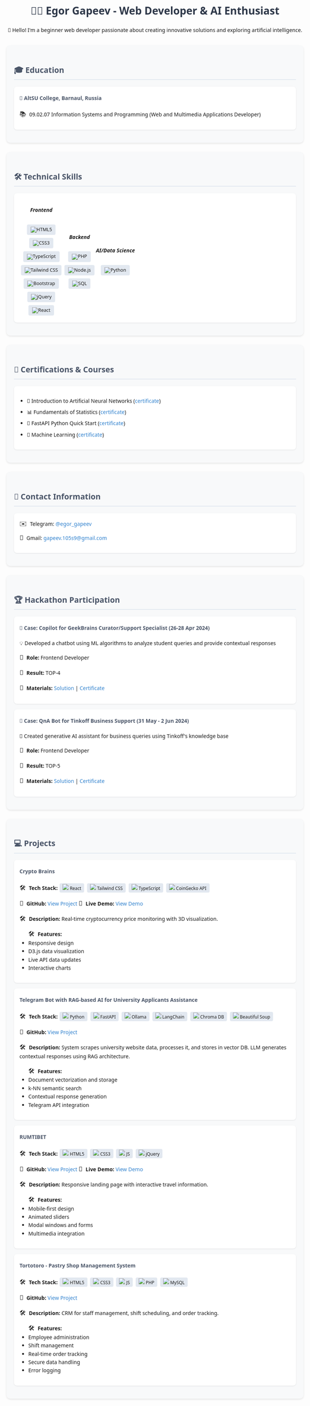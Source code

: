 <!DOCTYPE html>
<html lang="en">
<head>
    <meta charset="UTF-8">
    <meta name="viewport" content="width=device-width, initial-scale=1.0">
    <style>
        .tech-icon {
            display: inline-flex;
            align-items: center;
            background: #e2e8f0;
            border-radius: 4px;
            padding: 4px 10px;
            margin: 4px;
            font-size: 0.9em;
        }
        .tech-icon::before {
            margin-right: 6px;
        }
    </style>
</head>
<body style="font-family: 'Segoe UI', Tahoma, Geneva, Verdana, sans-serif; line-height: 1.6; max-width: 800px; margin: 0 auto; padding: 20px;">
    <div style="text-align: center; margin-bottom: 30px;">
        <h1 style="color: #2d3748;">👨‍💻 Egor Gapeev - Web Developer & AI Enthusiast</h1>
        <p>🎯 Hello! I'm a beginner web developer passionate about creating innovative solutions and exploring artificial intelligence.</p>
    </div>
    <div style="background: #f8f9fa; border-radius: 10px; padding: 20px; margin-bottom: 25px; box-shadow: 0 2px 5px rgba(0,0,0,0.1);">
        <h2 style="color: #4a5568; border-bottom: 2px solid #e2e8f0; padding-bottom: 8px;">🎓 Education</h2>
        <div style="background: white; border-radius: 8px; padding: 15px; margin: 15px 0; box-shadow: 0 1px 3px rgba(0,0,0,0.1);">
            <h4 style="color: #4a5568; margin-top: 5px;">🏫 AltSU College, Barnaul, Russia</h4>
            <p><span style="font-size: 1.2em; margin-right: 5px;">📚</span> 09.02.07 Information Systems and Programming (Web and Multimedia Applications Developer)</p>
        </div>
    </div>
    <div style="background: #f8f9fa; border-radius: 10px; padding: 20px; margin-bottom: 25px; box-shadow: 0 2px 5px rgba(0,0,0,0.1);">
        <h2 style="color: #4a5568; border-bottom: 2px solid #e2e8f0; padding-bottom: 8px;">🛠️ Technical Skills</h2>
        <div style="background: white; border-radius: 8px; padding: 15px; margin: 15px 0; box-shadow: 0 1px 3px rgba(0,0,0,0.1); display: flex; flex-wrap: wrap; flex-direction: row;">
            <div style="display: flex; flex-wrap: wrap; flex-direction: column; align-items: center; justify-content: center;">
                <h5>Frontend</h5>
                <div class="tech-icon"><img src="./assets/icons/HTML5.png" /> HTML5</div>
                <div class="tech-icon"><img src="./assets/icons/CSS3.png" /> CSS3</div>
                <div class="tech-icon"><img src="./assets/icons/ts.png" /> TypeScript</div>
                <div class="tech-icon"><img src="./assets/icons/tailwind.png" /> Tailwind CSS</div>
                <div class="tech-icon"><img src="./assets/icons/bootstrap.png" /> Bootstrap</div>
                <div class="tech-icon"><img src="./assets/icons/jquery.png" /> jQuery</div>
                <div class="tech-icon"><img src="./assets/icons/react.png" /> React</div>
            </div>
            <div style="display: flex; flex-wrap: wrap; flex-direction: column; align-items: center; justify-content: center;">
                <h5>Backend</h5>
                <div class="tech-icon"><img src="./assets/icons/php.png" /> PHP</div>
                <div class="tech-icon"><img src="./assets/icons/node.png" /> Node.js</div>
                <div class="tech-icon"><img src="./assets/icons/sql.png" /> SQL</div>
            </div>
            <div style="display: flex; flex-wrap: wrap; flex-direction: column; align-items: center; justify-content: center;">
                <h5>AI/Data Science</h5>
                <div class="tech-icon"><img src="./assets/icons/py.png" /> Python</div>
            </div>
        </div>
    </div>
    <div style="background: #f8f9fa; border-radius: 10px; padding: 20px; margin-bottom: 25px; box-shadow: 0 2px 5px rgba(0,0,0,0.1);">
        <h2 style="color: #4a5568; border-bottom: 2px solid #e2e8f0; padding-bottom: 8px;">📜 Certifications & Courses</h2>
        <div style="background: white; border-radius: 8px; padding: 15px; margin: 15px 0; box-shadow: 0 1px 3px rgba(0,0,0,0.1);">
            <ul style="padding-left: 20px;">
                <li style="margin-bottom: 8px;">🎯 Introduction to Artificial Neural Networks (<a style="color: #3182ce; text-decoration: none;" href='assets/stepik/stepik_1.pdf'>certificate</a>)</li>
                <li style="margin-bottom: 8px;">📊 Fundamentals of Statistics (<a style="color: #3182ce; text-decoration: none;" href='assets/stepik/stepik_2.pdf'>certificate</a>)</li>
                <li style="margin-bottom: 8px;">🐍 FastAPI Python Quick Start (<a style="color: #3182ce; text-decoration: none;" href='assets/stepik/stepik_3.pdf'>certificate</a>)</li>
                <li style="margin-bottom: 8px;">🤖 Machine Learning (<a style="color: #3182ce; text-decoration: none;" href='assets/stepik/stepik_4.pdf'>certificate</a>)</li>
            </ul>
        </div>
    </div>
    <div style="background: #f8f9fa; border-radius: 10px; padding: 20px; margin-bottom: 25px; box-shadow: 0 2px 5px rgba(0,0,0,0.1);">
        <h2 style="color: #4a5568; border-bottom: 2px solid #e2e8f0; padding-bottom: 8px;">📱 Contact Information</h2>
        <div style="background: white; border-radius: 8px; padding: 15px; margin: 15px 0; box-shadow: 0 1px 3px rgba(0,0,0,0.1);">
            <div style="margin-bottom: 12px;">
                <span style="font-size: 1.2em; margin-right: 5px;">✉️</span> Telegram: 
                <a style="color: #3182ce; text-decoration: none;" href='https://t.me/egor_gapeev'>@egor_gapeev</a>
            </div>
            <div style="margin-bottom: 12px;">
                <span style="font-size: 1.2em; margin-right: 5px;">📧</span> Gmail: 
                <a style="color: #3182ce; text-decoration: none;" href='mailto:gapeev.105s9@gmail.com'>gapeev.105s9@gmail.com</a>
            </div>
        </div>
    </div>
    <div style="background: #f8f9fa; border-radius: 10px; padding: 20px; margin-bottom: 25px; box-shadow: 0 2px 5px rgba(0,0,0,0.1);">
        <h2 style="color: #4a5568; border-bottom: 2px solid #e2e8f0; padding-bottom: 8px;">🏆 Hackathon Participation</h2>
        <div style="background: white; border-radius: 8px; padding: 15px; margin: 15px 0; box-shadow: 0 1px 3px rgba(0,0,0,0.1);">
            <h4 style="color: #4a5568; margin-top: 5px;">🚀 Case: Copilot for GeekBrains Curator/Support Specialist (26-28 Apr 2024)</h4>
            <p>💡 Developed a chatbot using ML algorithms to analyze student queries and provide contextual responses</p>
            <p><span style="font-size: 1.2em; margin-right: 5px;">👥</span> <strong>Role:</strong> Frontend Developer</p>
            <p><span style="font-size: 1.2em; margin-right: 5px;">🏅</span> <strong>Result:</strong> TOP-4</p>
            <p><span style="font-size: 1.2em; margin-right: 5px;">🔗</span> <strong>Materials:</strong> 
                <a style="color: #3182ce; text-decoration: none;" href='https://github.com/VladDyshlyuk/geekbrains-second-pilot-awildsheepchase'>Solution</a> | 
                <a style="color: #3182ce; text-decoration: none;" href='assets/hackaton/certificate.pdf'>Certificate</a>
            </p>
        </div>
        <div style="background: white; border-radius: 8px; padding: 15px; margin: 15px 0; box-shadow: 0 1px 3px rgba(0,0,0,0.1);">
            <h4 style="color: #4a5568; margin-top: 5px;">💼 Case: QnA Bot for Tinkoff Business Support (31 May - 2 Jun 2024)</h4>
            <p>🤖 Created generative AI assistant for business queries using Tinkoff's knowledge base</p>
            <p><span style="font-size: 1.2em; margin-right: 5px;">👥</span> <strong>Role:</strong> Frontend Developer</p>
            <p><span style="font-size: 1.2em; margin-right: 5px;">🏅</span> <strong>Result:</strong> TOP-5</p>
            <p><span style="font-size: 1.2em; margin-right: 5px;">🔗</span> <strong>Materials:</strong> 
                <a style="color: #3182ce; text-decoration: none;" href='https://github.com/VladDyshlyuk/hacks-ai-tinkoff-bot-awildsheepchase'>Solution</a> | 
                <a style="color: #3182ce; text-decoration: none;" href='assets/hackaton/certificate2.pdf'>Certificate</a>
            </p>
        </div>
    </div>
    <div style="background: #f8f9fa; border-radius: 10px; padding: 20px; margin-bottom: 25px; box-shadow: 0 2px 5px rgba(0,0,0,0.1);">
        <h2 style="color: #4a5568; border-bottom: 2px solid #e2e8f0; padding-bottom: 8px;">💻 Projects</h2>
        <div style="background: white; border-radius: 8px; padding: 15px; margin: 15px 0; box-shadow: 0 1px 3px rgba(0,0,0,0.1);">
            <h4 style="color: #4a5568; margin-top: 5px;">Crypto Brains</h4>
            <p><span style="font-size: 1.2em; margin-right: 5px;">🛠️</span> <strong>Tech Stack:</strong> 
                <span style="display: inline-block; background: #e2e8f0; border-radius: 4px; padding: 2px 8px; margin: 2px; font-size: 0.85em;"><img src="./assets/icons/react.png"> React</span>
                <span style="display: inline-block; background: #e2e8f0; border-radius: 4px; padding: 2px 8px; margin: 2px; font-size: 0.85em;"><img src="./assets/icons/tailwind.png"> Tailwind CSS</span>
                <span style="display: inline-block; background: #e2e8f0; border-radius: 4px; padding: 2px 8px; margin: 2px; font-size: 0.85em;"><img src="./assets/icons/ts.png"> TypeScript</span>
                <span style="display: inline-block; background: #e2e8f0; border-radius: 4px; padding: 2px 8px; margin: 2px; font-size: 0.85em;"><img src="./assets/icons/gecko.png"> CoinGecko API</span>
            </p>
            <p><span style="font-size: 1.2em; margin-right: 5px;">🔗</span> <strong>GitHub:</strong> 
                <a style="color: #3182ce; text-decoration: none;" href='https://github.com/GapeevE/CryptoBrains'>View Project</a>
                <span style="font-size: 1.2em; margin-right: 5px;">🔗</span> <strong>Live Demo:</strong> 
                <a style="color: #3182ce; text-decoration: none;" href='https://crypto-brains.vercel.app/'>View Demo</a>
            </p>
            <p><span style="font-size: 1.2em; margin-right: 5px;">🛠️</span> <strong>Description:</strong>
                Real-time cryptocurrency price monitoring with 3D visualization.
            </p> 
            <ul><span style="font-size: 1.2em; margin-right: 5px;">🛠️</span> <strong>Features:</strong>
                <li>Responsive design</li>
                <li>D3.js data visualization</li>
                <li>Live API data updates</li>
                <li>Interactive charts</li>
            </ul>
        </div>
        <div style="background: white; border-radius: 8px; padding: 15px; margin: 15px 0; box-shadow: 0 1px 3px rgba(0,0,0,0.1);">
            <h4 style="color: #4a5568; margin-top: 5px;">Telegram Bot with RAG-based AI for University Applicants Assistance</h4>
            <p><span style="font-size: 1.2em; margin-right: 5px;">🛠️</span> <strong>Tech Stack:</strong> 
                <span style="display: inline-block; background: #e2e8f0; border-radius: 4px; padding: 2px 8px; margin: 2px; font-size: 0.85em;"><img src="./assets/icons/py.png"> Python</span>
                <span style="display: inline-block; background: #e2e8f0; border-radius: 4px; padding: 2px 8px; margin: 2px; font-size: 0.85em;"><img src="./assets/icons/fastapi.png"> FastAPI</span>
                <span style="display: inline-block; background: #e2e8f0; border-radius: 4px; padding: 2px 8px; margin: 2px; font-size: 0.85em;"><img src="./assets/icons/ollama.png"> Ollama</span>
                <span style="display: inline-block; background: #e2e8f0; border-radius: 4px; padding: 2px 8px; margin: 2px; font-size: 0.85em;"><img src="./assets/icons/langchain.png"> LangChain</span>
                <span style="display: inline-block; background: #e2e8f0; border-radius: 4px; padding: 2px 8px; margin: 2px; font-size: 0.85em;"><img src="./assets/icons/chroma.png"> Chroma DB</span>
                <span style="display: inline-block; background: #e2e8f0; border-radius: 4px; padding: 2px 8px; margin: 2px; font-size: 0.85em;"><img src="./assets/icons/bs4.png"> Beautiful Soup</span>
            </p>
            <p><span style="font-size: 1.2em; margin-right: 5px;">🔗</span> <strong>GitHub:</strong> 
                <a style="color: #3182ce; text-decoration: none;" href='https://github.com/GapeevE/ai-chatbot-asu'>View Project</a>
            </p>
            <p><span style="font-size: 1.2em; margin-right: 5px;">🛠️</span> <strong>Description:</strong>
                System scrapes university website data, processes it, and stores in vector DB. LLM generates contextual responses using RAG architecture.
            </p> 
            <ul><span style="font-size: 1.2em; margin-right: 5px;">🛠️</span> <strong>Features:</strong>
                <li>Document vectorization and storage</li>
                <li>k-NN semantic search</li>
                <li>Contextual response generation</li>
                <li>Telegram API integration</li>
            </ul>
        </div>
        <div style="background: white; border-radius: 8px; padding: 15px; margin: 15px 0; box-shadow: 0 1px 3px rgba(0,0,0,0.1);">
            <h4 style="color: #4a5568; margin-top: 5px;">RUMTIBET</h4>
            <p><span style="font-size: 1.2em; margin-right: 5px;">🛠️</span> <strong>Tech Stack:</strong> 
                <span style="display: inline-block; background: #e2e8f0; border-radius: 4px; padding: 2px 8px; margin: 2px; font-size: 0.85em;"><img src="./assets/icons/HTML5.png"> HTML5</span>
                <span style="display: inline-block; background: #e2e8f0; border-radius: 4px; padding: 2px 8px; margin: 2px; font-size: 0.85em;"><img src="./assets/icons/CSS3.png"> CSS3</span>
                <span style="display: inline-block; background: #e2e8f0; border-radius: 4px; padding: 2px 8px; margin: 2px; font-size: 0.85em;"><img src="./assets/icons/JS.png"> JS</span>
                <span style="display: inline-block; background: #e2e8f0; border-radius: 4px; padding: 2px 8px; margin: 2px; font-size: 0.85em;"><img src="./assets/icons/jquery.png"> jQuery</span>
            </p>
            <p><span style="font-size: 1.2em; margin-right: 5px;">🔗</span> <strong>GitHub:</strong> 
                <a style="color: #3182ce; text-decoration: none;" href='https://github.com/GapeevE/rumTibet'>View Project</a>
                <span style="font-size: 1.2em; margin-right: 5px;">🔗</span> <strong>Live Demo:</strong>
                <a style="color: #3182ce; text-decoration: none;" href='https://gapeeve.github.io/rumTibet/'>View Demo</a>
            </p>
            <p><span style="font-size: 1.2em; margin-right: 5px;">🛠️</span> <strong>Description:</strong>
                Responsive landing page with interactive travel information.
            </p> 
            <ul><span style="font-size: 1.2em; margin-right: 5px;">🛠️</span> <strong>Features:</strong>
                <li>Mobile-first design</li>
                <li>Animated sliders</li>
                <li>Modal windows and forms</li>
                <li>Multimedia integration</li>
            </ul>
        </div>
        <div style="background: white; border-radius: 8px; padding: 15px; margin: 15px 0; box-shadow: 0 1px 3px rgba(0,0,0,0.1);">
            <h4 style="color: #4a5568; margin-top: 5px;">Tortotoro - Pastry Shop Management System</h4>
            <p><span style="font-size: 1.2em; margin-right: 5px;">🛠️</span> <strong>Tech Stack:</strong> 
                <span style="display: inline-block; background: #e2e8f0; border-radius: 4px; padding: 2px 8px; margin: 2px; font-size: 0.85em;"><img src="./assets/icons/HTML5.png"> HTML5</span>
                <span style="display: inline-block; background: #e2e8f0; border-radius: 4px; padding: 2px 8px; margin: 2px; font-size: 0.85em;"><img src="./assets/icons/CSS3.png"> CSS3</span>
                <span style="display: inline-block; background: #e2e8f0; border-radius: 4px; padding: 2px 8px; margin: 2px; font-size: 0.85em;"><img src="./assets/icons/JS.png"> JS</span>
                <span style="display: inline-block; background: #e2e8f0; border-radius: 4px; padding: 2px 8px; margin: 2px; font-size: 0.85em;"><img src="./assets/icons/php.png"> PHP</span>
                <span style="display: inline-block; background: #e2e8f0; border-radius: 4px; padding: 2px 8px; margin: 2px; font-size: 0.85em;"><img src="./assets/icons/mysql.png"> MySQL</span>
            </p>
            <p><span style="font-size: 1.2em; margin-right: 5px;">🔗</span> <strong>GitHub:</strong> 
                <a style="color: #3182ce; text-decoration: none;" href='https://github.com/GapeevE/Tortotoro'>View Project</a>
            </p>
            <p><span style="font-size: 1.2em; margin-right: 5px;">🛠️</span> <strong>Description:</strong>
                CRM for staff management, shift scheduling, and order tracking.
            </p> 
            <ul><span style="font-size: 1.2em; margin-right: 5px;">🛠️</span> <strong>Features:</strong>
                <li>Employee administration</li>
                <li>Shift management</li>
                <li>Real-time order tracking</li>
                <li>Secure data handling</li>
                <li>Error logging</li>
            </ul>
        </div>
    </div>
</body>
</html>

